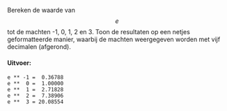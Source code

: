 Bereken de waarde van $$e$$ tot de machten -1, 0, 1, 2 en 3. Toon de resultaten op een netjes geformatteerde manier, waarbij de machten weergegeven worden met vijf decimalen (afgerond).

#### Uitvoer:

```
e ** -1 =  0.36788
e **  0 =  1.00000
e **  1 =  2.71828
e **  2 =  7.38906
e **  3 = 20.08554
```
